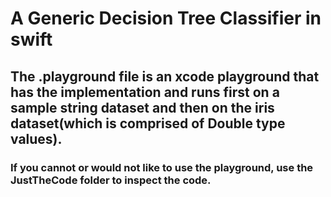 
# A Generic Decision Tree Classifier in swift
 
 ## The .playground file is an xcode playground that has the implementation and runs first on a sample string dataset and then on the iris dataset(which is comprised of Double type values). 
 
 ### If you cannot or would not like to use the playground, use the JustTheCode folder to inspect the code.
